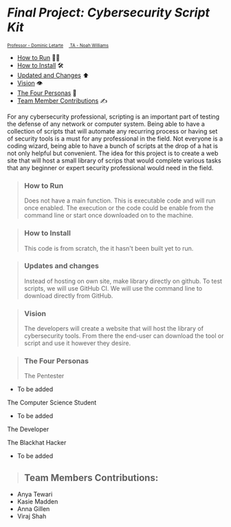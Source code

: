 # _Final Project: Cybersecurity Script Kit_

<font size =1><ins>Professor - Dominic Letarte</ins>
&emsp;<ins> TA - Noah Williams</ins> </font>

-   [How to Run](#how-to-run) 🏃‍♀️
-   [How to Install](#how-to-install) 🛠
-   [Updated and Changes](#updates-and-changes) ⬆️
-   [Vision](#vision) 👁
-   [The Four Personas](#the-four-personas) 💁
-   [Team Member Contributions](#team-member-contributions) ✍️

For any cybersecurity professional, scripting is an important part of testing the defense of any network or computer system. Being able to have a collection of scripts that will automate any recurring process or having set of security tools is a must for any professional in the field. Not everyone is a coding wizard, being able to have a bunch of scripts at the drop of a hat is not only helpful but convenient. The idea for this project is to create a web site that will host a small library of scrips that would complete various tasks that any beginner or expert security professional would need in the field.

> ### How to Run
>
> Does not have a main function. This is executable code and will run once enabled. The execution or the code could be enable from the command line or start once downloaded on to the machine.

> ### How to Install
>
> This code is from scratch, the it hasn't been built yet to run.

> ### Updates and changes
>
> Instead of hosting on own site, make library directly on github. To test scripts, we will use GitHub CI. We will use the command line to download directly from GitHub.

> ### Vision
>
> The developers will create a website that will host the library of cybersecurity tools. From there the end-user can download the tool or script and use it however they desire.

> ### The Four Personas
>
> The Pentester

-   To be added

The Computer Science Student

-   To be added

The Developer

The Blackhat Hacker

-   To be added

> ## Team Members Contributions:

-   Anya Tewari
-   Kasie Madden
-   Anna Gillen
-   Viraj Shah
